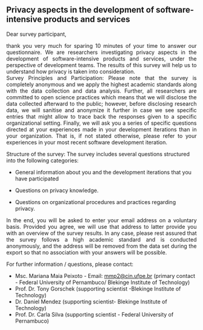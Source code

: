 ## Privacy aspects in the development of software-intensive products and services

Dear survey participant, 
<div style="text-align: justify">
thank you very much for sparing 10 minutes of your time to answer our questionnaire. We are researchers investigating privacy aspects in the development of software-intensive products and services, under the perspective of development teams. The results of this survey will help us to understand how privacy is taken into consideration.</div>

<div style="text-align: justify">Survey Principles and Participation: Please note that the survey is completely anonymous and we apply the highest academic standards along with the data collection and data analysis. Further, all researchers are committed to open science practices which means that we will disclose the data collected afterward to the public; however, before disclosing research data, we will sanitise and anonymize it further in case we see specific entries that might allow to trace back the responses given to a specific organizational setting. Finally, we will ask you a series of specific questions directed at your experiences made in your development iterations than in your organization. That is, if not stated otherwise, please refer to your experiences in your most recent software development iteration.  </div>

Structure of the survey: The survey includes several questions structured into the following categories: 

- General information about you and the development iterations that you have participated

- Questions on privacy knowledge. 

- Questions on organizational procedures and practices regarding privacy.

 

<div style="text-align: justify">In the end, you will be asked to enter your email address on a voluntary basis. Provided you agree, we will use that address to latter provide you with an overview of the survey results. In any case, please rest assured that the survey follows a high academic standard and is conducted anonymously, and the address will be removed from the data set during the export so that no association with your answers will be possible. </div>
 
For further information / questions, please contact:
- Msc. Mariana Maia Peixoto - Email: mmp2@cin.ufpe.br (primary contact - Federal University of Pernambuco/ Blekinge Institute of Technology)
- Prof. Dr. Tony Gorschek (supporting scientist -Blekinge Institute of Technology) 
- Dr. Daniel Mendez (supporting scientist- Blekinge Institute of Technology)
- Prof. Dr. Carla Silva (supporting scientist - Federal University of Pernambuco)   


 

 

